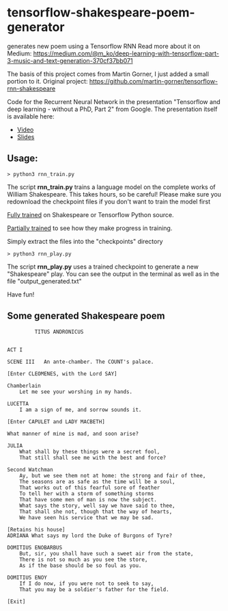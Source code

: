 # tensorflow-shakespeare-poem-generator
generates new poem using a Tensorflow RNN
Read more about it on  Medium: https://medium.com/@m_ko/deep-learning-with-tensorflow-part-3-music-and-text-generation-370cf37bb071

The basis of this project comes from Martin Gorner, I just added a small portion to it.
Original project: https://github.com/martin-gorner/tensorflow-rnn-shakespeare

Code for the Recurrent Neural Network in the presentation "Tensorflow and deep learning - without a PhD, Part 2" from Google. 
The presentation itself is available here:

* [Video](https://t.co/cIePWmdxVE)
* [Slides](https://goo.gl/jrd7AR)

## Usage:

```
> python3 rnn_train.py
```
The script **rnn_train.py** trains a language model on the complete works of William Shakespeare.
This takes hours, so be careful!
Please make sure you redownload the checkpoint files if you don't want to train the model first
   
[Fully trained](https://drive.google.com/file/d/0B5njS_LX6IsDc2lWTmtyanRpOHc/view?usp=sharing)
on Shakespeare or Tensorflow Python source.   
   
[Partially trained](https://drive.google.com/file/d/0B5njS_LX6IsDUlFsMkdhclNSazA/view?usp=sharing)
to see how they make progress in training.

Simply extract the files into the "checkpoints" directory

```
> python3 rnn_play.py
``` 
   
The script **rnn_play.py** uses a trained checkpoint to generate a new "Shakespeare" play. 
You can see the output in the terminal as well as in the file "output_generated.txt"

Have fun!


## Some generated Shakespeare poem
```
         TITUS ANDRONICUS


ACT I
 
SCENE III	An ante-chamber. The COUNT's palace.
 
[Enter CLEOMENES, with the Lord SAY]
 
Chamberlain
    Let me see your worshing in my hands.
 
LUCETTA
    I am a sign of me, and sorrow sounds it.
 
[Enter CAPULET and LADY MACBETH]
 
What manner of mine is mad, and soon arise?
 
JULIA
    What shall by these things were a secret fool,
    That still shall see me with the best and force?
 
Second Watchman
    Ay, but we see them not at home: the strong and fair of thee,
    The seasons are as safe as the time will be a soul,
    That works out of this fearful sore of feather
    To tell her with a storm of something storms
    That have some men of man is now the subject.
    What says the story, well say we have said to thee,
    That shall she not, though that the way of hearts,
    We have seen his service that we may be sad.
 
[Retains his house]
ADRIANA What says my lord the Duke of Burgons of Tyre?
 
DOMITIUS ENOBARBUS
    But, sir, you shall have such a sweet air from the state,
    There is not so much as you see the store,
    As if the base should be so foul as you.
 
DOMITIUS ENOY
    If I do now, if you were not to seek to say,
    That you may be a soldier's father for the field.
 
[Exit]
 ```
